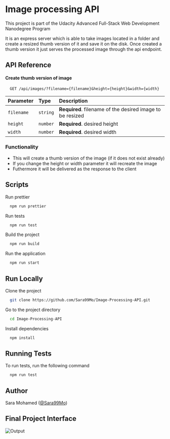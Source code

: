 # Image processing API

This project is part of the Udacity Advanced Full-Stack Web Development Nanodegree Program

It is an express server which is able to take images located in a folder and create a resized thumb version of it and save it on the disk. Once created a thumb version it just serves the processed image through the api endpoint.

## API Reference

#### Create thumb version of image

```http
  GET /api/images/?filename={filename}&height={height}&width={width}
```

| Parameter  | Type     | Description                                               |
| :--------- | :------- | :-------------------------------------------------------- |
| `filename` | `string` | **Required**. filename of the desired image to be resized |
| `height`   | `number` | **Required**. desired height                              |
| `width`    | `number` | **Required**. desired width                               |

### Functionality

-   This will create a thumb version of the image (if it does not exist already)
-   If you change the height or width parameter it will recreate the image
-   Futhermore it will be delivered as the response to the client

## Scripts

Run prettier

```bash
  npm run prettier
```

Run tests

```bash
  npm run test
```

Build the project

```bash
  npm run build
```

Run the application

```bash
  npm run start
```

## Run Locally

Clone the project

```bash
  git clone https://github.com/Sara99Mo/Image-Processing-API.git
```

Go to the project directory

```bash
  cd Image-Processing-API
```

Install dependencies

```bash
  npm install
```

## Running Tests

To run tests, run the following command

```bash
  npm run test
```

## Author

Sara Mohamed ([@Sara99Mo](https://github.com/Sara99Mo))

## Final Project Interface
![Output](https://github.com/Sara99Mo/Image-Processing-API/tree/master/assets/Image-Processing-API.png)
